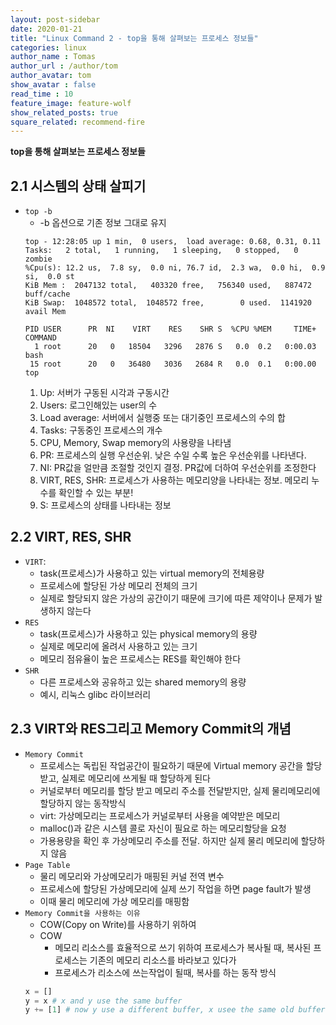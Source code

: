```yaml
---
layout: post-sidebar
date: 2020-01-21
title: "Linux Command 2 - top을 통해 살펴보는 프로세스 정보들"
categories: linux
author_name : Tomas
author_url : /author/tom
author_avatar: tom
show_avatar : false
read_time : 10
feature_image: feature-wolf
show_related_posts: true
square_related: recommend-fire
---
```

**top을 통해 살펴보는 프로세스 정보들**

## 2.1 시스템의 상태 살피기
* `top -b`
    * -b 옵션으로 기존 정보 그대로 유지
    ```shell script
    top - 12:28:05 up 1 min,  0 users,  load average: 0.68, 0.31, 0.11
    Tasks:   2 total,   1 running,   1 sleeping,   0 stopped,   0 zombie
    %Cpu(s): 12.2 us,  7.8 sy,  0.0 ni, 76.7 id,  2.3 wa,  0.0 hi,  0.9 si,  0.0 st
    KiB Mem :  2047132 total,   403320 free,   756340 used,   887472 buff/cache
    KiB Swap:  1048572 total,  1048572 free,        0 used.  1141920 avail Mem

    PID USER      PR  NI    VIRT    RES    SHR S  %CPU %MEM     TIME+ COMMAND
      1 root      20   0   18504   3296   2876 S   0.0  0.2   0:00.03 bash
     15 root      20   0   36480   3036   2684 R   0.0  0.1   0:00.00 top
    ```
    1. Up: 서버가 구동된 시각과 구동시간
    2. Users: 로그인해있는 user의 수
    3. Load average: 서버에서 실행중 또는 대기중인 프로세스의 수의 합
    4. Tasks: 구동중인 프로세스의 개수
    5. CPU, Memory, Swap memory의 사용량을 나타냄
    6. PR: 프로세스의 실행 우선순위. 낮은 수일 수록 높은 우선순위를 나타낸다.
    7. NI: PR값을 얼만큼 조절할 것인지 결정. PR값에 더하여 우선순위를 조정한다
    8. VIRT, RES, SHR: 프로세스가 사용하는 메모리양을 나타내는 정보. 메모리 누수를 확인할 수 있는 부분!
    9. S: 프로세스의 상태를 나타내는 정보
## 2.2 VIRT, RES, SHR
* `VIRT`:
    * task(프로세스)가 사용하고 있는 virtual memory의 전체용량
    * 프로세스에 할당된 가상 메모리 전체의 크기
    * 실제로 할당되지 않은 가상의 공간이기 때문에 크기에 따른 제약이나 문제가 발생하지 않는다
* `RES`
    * task(프로세스)가 사용하고 있는 physical memory의 용량
    * 실제로 메모리에 올려서 사용하고 있는 크기
    * 메모리 점유율이 높은 프로세스는 RES를 확인해야 한다
* `SHR`
    * 다른 프로세스와 공유하고 있는 shared memory의 용량
    * 예시, 리눅스 glibc 라이브러리
## 2.3 VIRT와 RES그리고 Memory Commit의 개념
* `Memory Commit`
    * 프로세스는 독립된 작업공간이 필요하기 때문에 Virtual memory 공간을 할당받고, 실제로 메모리에 쓰게될 때 할당하게 된다
    * 커널로부터 메모리를 할당 받고 메모리 주소를 전달받지만, 실제 물리메모리에 할당하지 않는 동작방식
    * virt: 가상메모리는 프로세스가 커널로부터 사용을 예약받은 메모리
    * malloc()과 같은 시스템 콜로 자신이 필요로 하는 메모리할당을 요청
    * 가용용량을 확인 후 가상메모리 주소를 전달. 하지만 실제 물리 메모리에 할당하지 않음
* `Page Table`
    * 물리 메모리와 가상메모리가 매핑된 커널 전역 변수
    * 프로세스에 할당된 가상메모리에 실제 쓰기 작업을 하면 page fault가 발생
    * 이때 물리 메모리에 가상 메모리를 매핑함
* `Memory Commit을 사용하는 이유`
    * COW(Copy on Write)를 사용하기 위하여
    * COW
        * 메모리 리소스를 효율적으로 쓰기 위하여 프로세스가 복사될 때, 복사된 프로세스는 기존의 메모리 리소스를 바라보고 있다가
        * 프로세스가 리소스에 쓰는작업이 될때, 복사를 하는 동작 방식
    ```python
    x = []
    y = x # x and y use the same buffer 
    y += [1] # now y use a different buffer, x usee the same old buffer.
    ```
    
  
     

